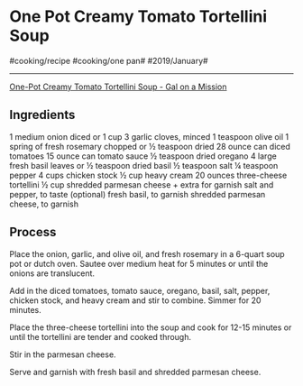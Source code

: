 # One Pot Creamy Tomato Tortellini Soup
#cooking/recipe #cooking/one pan# #2019/January#
- - - -
[One-Pot Creamy Tomato Tortellini Soup - Gal on a Mission](https://www.galonamission.com/one-pot-creamy-tomato-tortellini-soup/)

## Ingredients
1 medium onion diced or 1 cup
3 garlic cloves, minced
1 teaspoon olive oil
1 spring of fresh rosemary chopped or ½ teaspoon dried
28 ounce can diced tomatoes
15 ounce can tomato sauce
½ teaspoon dried oregano
4 large fresh basil leaves or ½ teaspoon dried basil
½ teaspoon salt
¼ teaspoon pepper
4 cups chicken stock
½ cup heavy cream
20 ounces three-cheese tortellini
½ cup shredded parmesan cheese + extra for garnish
salt and pepper, to taste (optional)
fresh basil, to garnish
shredded parmesan cheese, to garnish

## Process
Place the onion, garlic, and olive oil, and fresh rosemary in a 6-quart soup pot or dutch oven. Sautee over medium heat for 5 minutes or until the onions are translucent.

Add in the diced tomatoes, tomato sauce, oregano, basil, salt, pepper, chicken stock, and heavy cream and stir to combine. Simmer for 20 minutes.

Place the three-cheese tortellini into the soup and cook for 12-15 minutes or until the tortellini are tender and cooked through.

Stir in the parmesan cheese.

Serve and garnish with fresh basil and shredded parmesan cheese.